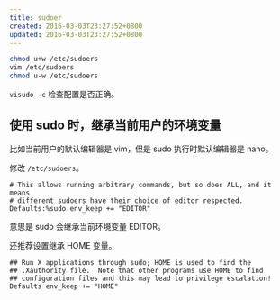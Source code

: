 ```yaml
---
title: sudoer
created: 2016-03-03T23:27:52+0800
updated: 2016-03-03T23:27:52+0800
---
```



```sh
chmod u+w /etc/sudoers
vim /etc/sudoers
chmod u-w /etc/sudoers
```

`visudo -c` 检查配置是否正确。

## 使用 sudo 时，继承当前用户的环境变量

比如当前用户的默认编辑器是 vim，但是 sudo 执行时默认编辑器是 nano。

修改 `/etc/sudoers`。

```
# This allows running arbitrary commands, but so does ALL, and it means
# different sudoers have their choice of editor respected.
Defaults:%sudo env_keep += "EDITOR"
```

意思是 sudo 会继承当前环境变量 EDITOR。

还推荐设置继承 HOME 变量。

```
## Run X applications through sudo; HOME is used to find the
## .Xauthority file.  Note that other programs use HOME to find
## configuration files and this may lead to privilege escalation!
Defaults env_keep += "HOME"
```
